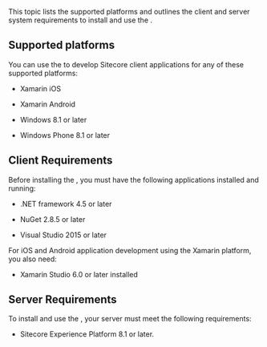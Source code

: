 This topic lists the supported platforms and outlines the client and
server system requirements to install and use the .

## Supported platforms

You can use the to develop Sitecore client applications for any of these
supported platforms:

-   Xamarin iOS

-   Xamarin Android

-   Windows 8.1 or later

-   Windows Phone 8.1 or later

## Client Requirements

Before installing the , you must have the following applications
installed and running:

-   .NET framework 4.5 or later

-   NuGet 2.8.5 or later

-   Visual Studio 2015 or later

For iOS and Android application development using the Xamarin platform,
you also need:

-   Xamarin Studio 6.0 or later installed

## Server Requirements

To install and use the , your server must meet the following
requirements:

-   Sitecore Experience Platform 8.1 or later.
